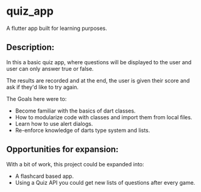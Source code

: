 # quiz_app

A flutter app built for learning purposes.

## Description:

In this a basic quiz app, where questions will be displayed to the user and user can only answer 
true or false.

The results are recorded and at the end, the user is given their score and ask if they'd like to try again.

The Goals here were to:
- Become familiar with the basics of dart classes.
- How to modularize code with classes and import them from local files.
- Learn how to use alert dialogs.
- Re-enforce knowledge of darts type system and lists.

## Opportunities for expansion:
With a bit of work, this project could be expanded into:
- A flashcard based app.
- Using a Quiz API you could get new lists of questions after every game.